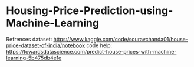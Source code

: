 # Housing-Price-Prediction-using-Machine-Learning
Refrences
dataset: https://www.kaggle.com/code/souravchanda01/house-price-dataset-of-india/notebook
code help: https://towardsdatascience.com/predict-house-prices-with-machine-learning-5b475db4e1e
